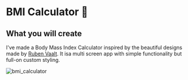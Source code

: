 


# BMI Calculator 💪



## What you will create

I've made a Body Mass Index Calculator inspired by the beautiful designs made by [Ruben Vaalt](https://dribbble.com/shots/4585382-Simple-BMI-Calculator). It isa multi screen app with simple functionality but full-on custom styling. 

![bmi_calculator](https://user-images.githubusercontent.com/22673213/87799572-35566180-c86f-11ea-81c9-fb489a846394.gif)

